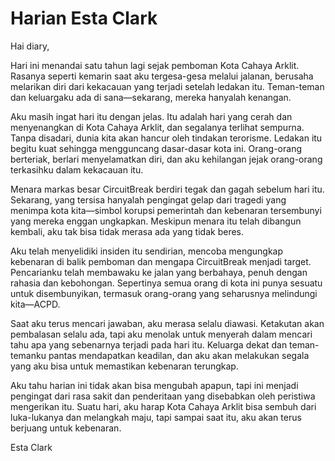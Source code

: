 # Harian Esta Clark

Hai diary,

Hari ini menandai satu tahun lagi sejak pemboman Kota Cahaya Arklit. Rasanya seperti kemarin saat aku tergesa-gesa melalui jalanan, berusaha melarikan diri dari kekacauan yang terjadi setelah ledakan itu. Teman-teman dan keluargaku ada di sana—sekarang, mereka hanyalah kenangan.

Aku masih ingat hari itu dengan jelas. Itu adalah hari yang cerah dan menyenangkan di Kota Cahaya Arklit, dan segalanya terlihat sempurna. Tanpa disadari, dunia kita akan hancur oleh tindakan terorisme. Ledakan itu begitu kuat sehingga mengguncang dasar-dasar kota ini. Orang-orang berteriak, berlari menyelamatkan diri, dan aku kehilangan jejak orang-orang terkasihku dalam kekacauan itu.

Menara markas besar CircuitBreak berdiri tegak dan gagah sebelum hari itu. Sekarang, yang tersisa hanyalah pengingat gelap dari tragedi yang menimpa kota kita—simbol korupsi pemerintah dan kebenaran tersembunyi yang mereka enggan ungkapkan. Meskipun menara itu telah dibangun kembali, aku tak bisa tidak merasa ada yang tidak beres.

Aku telah menyelidiki insiden itu sendirian, mencoba mengungkap kebenaran di balik pemboman dan mengapa CircuitBreak menjadi target. Pencarianku telah membawaku ke jalan yang berbahaya, penuh dengan rahasia dan kebohongan. Sepertinya semua orang di kota ini punya sesuatu untuk disembunyikan, termasuk orang-orang yang seharusnya melindungi kita—ACPD.

Saat aku terus mencari jawaban, aku merasa selalu diawasi. Ketakutan akan pembalasan selalu ada, tapi aku menolak untuk menyerah dalam mencari tahu apa yang sebenarnya terjadi pada hari itu. Keluarga dekat dan teman-temanku pantas mendapatkan keadilan, dan aku akan melakukan segala yang aku bisa untuk memastikan kebenaran terungkap.

Aku tahu harian ini tidak akan bisa mengubah apapun, tapi ini menjadi pengingat dari rasa sakit dan penderitaan yang disebabkan oleh peristiwa mengerikan itu. Suatu hari, aku harap Kota Cahaya Arklit bisa sembuh dari luka-lukanya dan melangkah maju, tapi sampai saat itu, aku akan terus berjuang untuk kebenaran.

Esta Clark
